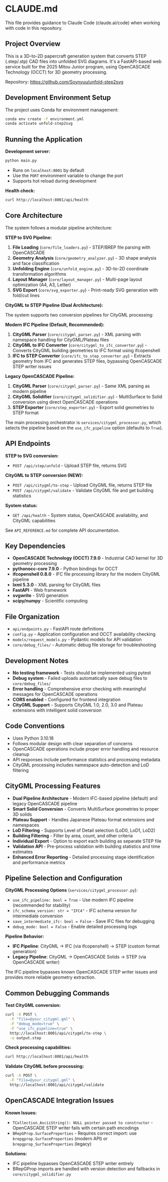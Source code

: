 # CLAUDE.md

This file provides guidance to Claude Code (claude.ai/code) when working with code in this repository.

## Project Overview

This is a 3D-to-2D papercraft generation system that converts STEP (.step/.stp) CAD files into unfolded SVG diagrams. It's a FastAPI-based web service built for the 2025 Mitou Junior program, using OpenCASCADE Technology (OCCT) for 3D geometry processing.

Repository: https://github.com/Soynyuu/unfold-step2svg

## Development Environment Setup

The project uses Conda for environment management:

```bash
conda env create -f environment.yml
conda activate unfold-step2svg
```

## Running the Application

**Development server:**
```bash
python main.py
```
- Runs on `localhost:8001` by default
- Use the `PORT` environment variable to change the port
- Supports hot reload during development

**Health check:**
```bash
curl http://localhost:8001/api/health
```

## Core Architecture

The system follows a modular pipeline architecture:

**STEP to SVG Pipeline:**
1. **File Loading** (`core/file_loaders.py`) - STEP/BREP file parsing with OpenCASCADE
2. **Geometry Analysis** (`core/geometry_analyzer.py`) - 3D shape analysis and face classification
3. **Unfolding Engine** (`core/unfold_engine.py`) - 3D-to-2D coordinate transformation algorithms
4. **Layout Manager** (`core/layout_manager.py`) - Multi-page layout optimization (A4, A3, Letter)
5. **SVG Export** (`core/svg_exporter.py`) - Print-ready SVG generation with fold/cut lines

**CityGML to STEP Pipeline (Dual Architecture):**

The system supports two conversion pipelines for CityGML processing:

**Modern IFC Pipeline (Default, Recommended):**
1. **CityGML Parser** (`core/citygml_parser.py`) - XML parsing with namespace handling for CityGML/Plateau files
2. **CityGML to IFC Converter** (`core/citygml_to_ifc_converter.py`) - Converts CityGML building geometries to IFC format using ifcopenshell
3. **IFC to STEP Converter** (`core/ifc_to_step_converter.py`) - Extracts geometry from IFC and generates STEP files, bypassing OpenCASCADE STEP writer issues

**Legacy OpenCASCADE Pipeline:**
1. **CityGML Parser** (`core/citygml_parser.py`) - Same XML parsing as modern pipeline
2. **CityGML Solidifier** (`core/citygml_solidifier.py`) - MultiSurface to Solid conversion using direct OpenCASCADE operations
3. **STEP Exporter** (`core/step_exporter.py`) - Export solid geometries to STEP format

The main processing orchestrator is `services/citygml_processor.py`, which selects the pipeline based on the `use_ifc_pipeline` option (defaults to `True`).

## API Endpoints

**STEP to SVG conversion:**
- `POST /api/step/unfold` - Upload STEP file, returns SVG

**CityGML to STEP conversion (NEW):**
- `POST /api/citygml/to-step` - Upload CityGML file, returns STEP file
- `POST /api/citygml/validate` - Validate CityGML file and get building statistics

**System status:**
- `GET /api/health` - System status, OpenCASCADE availability, and CityGML capabilities

See `API_REFERENCE.md` for complete API documentation.

## Key Dependencies

- **OpenCASCADE Technology (OCCT) 7.9.0** - Industrial CAD kernel for 3D geometry processing
- **pythonocc-core 7.9.0** - Python bindings for OCCT  
- **ifcopenshell 0.8.0** - IFC file processing library for the modern CityGML pipeline
- **lxml 5.3.0** - XML parsing for CityGML files
- **FastAPI** - Web framework
- **svgwrite** - SVG generation
- **scipy/numpy** - Scientific computing

## File Organization

- `api/endpoints.py` - FastAPI route definitions
- `config.py` - Application configuration and OCCT availability checking
- `models/request_models.py` - Pydantic models for API validation
- `core/debug_files/` - Automatic debug file storage for troubleshooting

## Development Notes

- **No testing framework** - Tests should be implemented using pytest
- **Debug system** - Failed uploads automatically save debug files to `core/debug_files/`
- **Error handling** - Comprehensive error checking with meaningful messages for OpenCASCADE operations
- **CORS enabled** - Configured for frontend integration
- **CityGML Support** - Supports CityGML 1.0, 2.0, 3.0 and Plateau extensions with intelligent solid conversion

## Code Conventions

- Uses Python 3.10.18
- Follows modular design with clear separation of concerns
- OpenCASCADE operations include proper error handling and resource cleanup
- API responses include performance statistics and processing metadata
- CityGML processing includes namespace auto-detection and LoD filtering

## CityGML Processing Features

- **Dual Pipeline Architecture** - Modern IFC-based pipeline (default) and legacy OpenCASCADE pipeline
- **Smart Solid Conversion** - Converts MultiSurface geometries to proper 3D solids
- **Plateau Support** - Handles Japanese Plateau format extensions and namespaces
- **LoD Filtering** - Supports Level of Detail selection (LoD0, LoD1, LoD2)
- **Building Filtering** - Filter by area, count, and other criteria
- **Individual Export** - Option to export each building as separate STEP file
- **Validation API** - Pre-process validation with building statistics and time estimates
- **Enhanced Error Reporting** - Detailed processing stage identification and performance metrics

## Pipeline Selection and Configuration

**CityGML Processing Options** (`services/citygml_processor.py`):
- `use_ifc_pipeline: bool = True` - Use modern IFC pipeline (recommended for stability)
- `ifc_schema_version: str = "IFC4"` - IFC schema version for intermediate conversion
- `save_intermediate_ifc: bool = False` - Save IFC files for debugging
- `debug_mode: bool = False` - Enable detailed processing logs

**Pipeline Behavior:**
- **IFC Pipeline**: CityGML → IFC (via ifcopenshell) → STEP (custom format generation)
- **Legacy Pipeline**: CityGML → OpenCASCADE Solids → STEP (via OpenCASCADE writer)

The IFC pipeline bypasses known OpenCASCADE STEP writer issues and provides more reliable geometry extraction.

## Common Debugging Commands

**Test CityGML conversion:**
```bash
curl -X POST \
  -F "file=@your_citygml.gml" \
  -F "debug_mode=true" \
  -F "use_ifc_pipeline=true" \
  http://localhost:8001/api/citygml/to-step \
  -o output.step
```

**Check processing capabilities:**
```bash
curl http://localhost:8001/api/health
```

**Validate CityGML before processing:**
```bash
curl -X POST \
  -F "file=@your_citygml.gml" \
  http://localhost:8001/api/citygml/validate
```

## OpenCASCADE Integration Issues

**Known Issues:**
- `TCollection_AsciiString(): NULL pointer passed to constructor` - OpenCASCADE STEP writer fails with certain path encodings
- `BRepGProp.SurfaceProperties` - Requires correct import: use `brepgprop.SurfaceProperties` (modern API) or `brepgprop_SurfaceProperties` (legacy)

**Solutions:**
- IFC pipeline bypasses OpenCASCADE STEP writer entirely
- BRepGProp imports are handled with version detection and fallbacks in `core/citygml_solidifier.py`